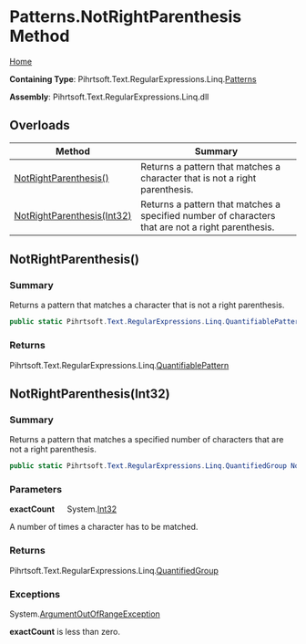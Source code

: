 # Patterns\.NotRightParenthesis Method

[Home](../../../../../../README.md)

**Containing Type**: Pihrtsoft\.Text\.RegularExpressions\.Linq\.[Patterns](../README.md)

**Assembly**: Pihrtsoft\.Text\.RegularExpressions\.Linq\.dll

## Overloads

| Method | Summary |
| ------ | ------- |
| [NotRightParenthesis()](#Pihrtsoft_Text_RegularExpressions_Linq_Patterns_NotRightParenthesis) | Returns a pattern that matches a character that is not a right parenthesis\. |
| [NotRightParenthesis(Int32)](#Pihrtsoft_Text_RegularExpressions_Linq_Patterns_NotRightParenthesis_System_Int32_) | Returns a pattern that matches a specified number of characters that are not a right parenthesis\. |

## NotRightParenthesis\(\) <a name="Pihrtsoft_Text_RegularExpressions_Linq_Patterns_NotRightParenthesis"></a>

### Summary

Returns a pattern that matches a character that is not a right parenthesis\.

```csharp
public static Pihrtsoft.Text.RegularExpressions.Linq.QuantifiablePattern NotRightParenthesis()
```

### Returns

Pihrtsoft\.Text\.RegularExpressions\.Linq\.[QuantifiablePattern](../../QuantifiablePattern/README.md)

## NotRightParenthesis\(Int32\) <a name="Pihrtsoft_Text_RegularExpressions_Linq_Patterns_NotRightParenthesis_System_Int32_"></a>

### Summary

Returns a pattern that matches a specified number of characters that are not a right parenthesis\.

```csharp
public static Pihrtsoft.Text.RegularExpressions.Linq.QuantifiedGroup NotRightParenthesis(int exactCount)
```

### Parameters

**exactCount** &emsp; System\.[Int32](https://docs.microsoft.com/en-us/dotnet/api/system.int32)

A number of times a character has to be matched\.

### Returns

Pihrtsoft\.Text\.RegularExpressions\.Linq\.[QuantifiedGroup](../../QuantifiedGroup/README.md)

### Exceptions

System\.[ArgumentOutOfRangeException](https://docs.microsoft.com/en-us/dotnet/api/system.argumentoutofrangeexception)

**exactCount** is less than zero\.

